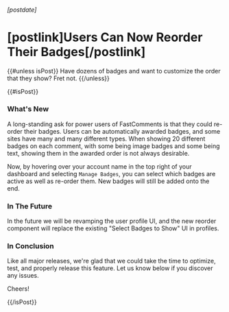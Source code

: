 ###### [postdate]
# [postlink]Users Can Now Reorder Their Badges[/postlink]

{{#unless isPost}}
Have dozens of badges and want to customize the order that they show? Fret not.
{{/unless}}

{{#isPost}}

### What's New
A long-standing ask for power users of FastComments is that they could re-order their badges. Users can be automatically awarded badges, and some sites have many and many different types. When showing 20 different badges on each
comment, with some being image badges and some being text, showing them in the awarded order is not always desirable.

Now, by hovering over your account name in the top right of your dashboard and selecting `Manage Badges`, you can select which badges are active as well as re-order them. New badges will still be added onto the end.

### In The Future

In the future we will be revamping the user profile UI, and the new reorder component will replace the existing "Select Badges to Show" UI in profiles.

### In Conclusion

Like all major releases, we're glad that we could take the time to optimize, test, and properly release this feature. Let us know
below if you discover any issues.

Cheers!

{{/isPost}}
